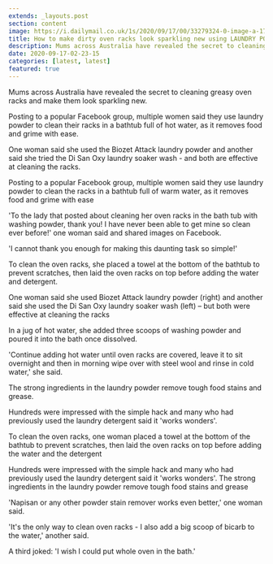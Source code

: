 ```yaml
---
extends: _layouts.post
section: content
image: https://i.dailymail.co.uk/1s/2020/09/17/00/33279324-0-image-a-17_1600302311643.jpg 
title: How to make dirty oven racks look sparkling new using LAUNDRY POWDER 
description: Mums across Australia have revealed the secret to cleaning greasy oven racks and make them look sparkling new. Multiple women said they use popular laundry powders to clean them in the bath. 
date: 2020-09-17-02-23-15 
categories: [latest, latest] 
featured: true 
--- 
```

Mums across Australia have revealed the secret to cleaning greasy oven racks and make them look sparkling new.

Posting to a popular Facebook group, multiple women said they use laundry powder to clean their racks in a bathtub full of hot water, as it removes food and grime with ease.

One woman said she used the Biozet Attack laundry powder and another said she tried the Di San Oxy laundry soaker wash - and both are effective at cleaning the racks.

Posting to a popular Facebook group, multiple women said they use laundry powder to clean the racks in a bathtub full of warm water, as it removes food and grime with ease 

'To the lady that posted about cleaning her oven racks in the bath tub with washing powder, thank you! I have never been able to get mine so clean ever before!' one woman said and shared images on Facebook.

'I cannot thank you enough for making this daunting task so simple!'

To clean the oven racks, she placed a towel at the bottom of the bathtub to prevent scratches, then laid the oven racks on top before adding the water and detergent. 

One woman said she used Biozet Attack laundry powder (right) and another said she used the Di San Oxy laundry soaker wash (left) – but both were effective at cleaning the racks

In a jug of hot water, she added three scoops of washing powder and poured it into the bath once dissolved.

'Continue adding hot water until oven racks are covered, leave it to sit overnight and then in morning wipe over with steel wool and rinse in cold water,' she said. 

The strong ingredients in the laundry powder remove tough food stains and grease.  

Hundreds were impressed with the simple hack and many who had previously used the laundry detergent said it 'works wonders'. 

To clean the oven racks, one woman placed a towel at the bottom of the bathtub to prevent scratches, then laid the oven racks on top before adding the water and the detergent

Hundreds were impressed with the simple hack and many who had previously used the laundry detergent said it 'works wonders'. The strong ingredients in the laundry powder remove tough food stains and grease

'Napisan or any other powder stain remover works even better,' one woman said.

'It's the only way to clean oven racks - I also add a big scoop of bicarb to the water,' another said. 

A third joked: 'I wish I could put whole oven in the bath.' 

